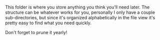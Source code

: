This folder is where you store anything you think you'll need later. The structure can be whatever works for you, personally I only have a couple sub-directories, but since it's organized alphabetically in the file view it's pretty easy to find what you need quickly. 

Don't forget to prune it yearly!